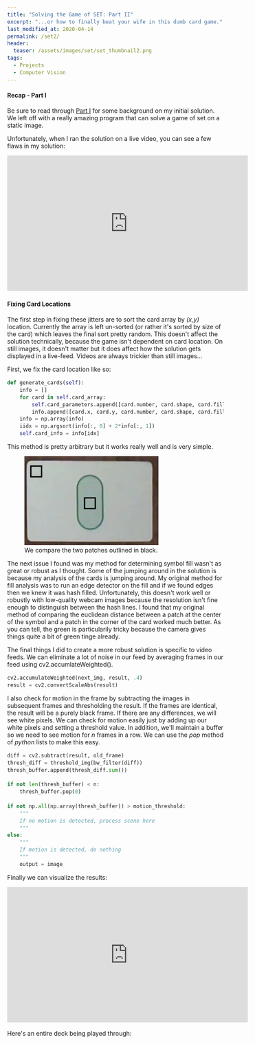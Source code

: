 ```yaml
---
title: "Solving the Game of SET: Part II"
excerpt: "...or how to finally beat your wife in this dumb card game."
last_modified_at: 2020-04-14
permalink: /set2/
header:
  teaser: /assets/images/set/set_thumbnail2.png
tags: 
  - Projects
  - Computer Vision
---
```


#### Recap - Part I
Be sure to read through <a href="/set/" target="_blank">Part I</a> for some background on my initial solution.
We left off with a really amazing program that can solve a game of set on a static image.

Unfortunately, when I ran the solution on a live video, you can see a few flaws in my solution:  

<iframe width="560" height="315" src="https://www.youtube.com/embed/3HQy8-wSRLc" frameborder="0" allow="accelerometer; autoplay; encrypted-media; gyroscope; picture-in-picture" allowfullscreen></iframe>

#### Fixing Card Locations
The first step in fixing these jitters are to sort the card array by *(x,y)* location. Currently the array is left un-sorted (or rather it's sorted by size of the card) which leaves the final sort pretty random. This doesn't affect the solution technically, because the game isn't dependent on card location. On still images, it doesn't matter but it does affect how the solution gets displayed in a live-feed. Videos are always trickier than still images...

First, we fix the card location like so:
```python
def generate_cards(self):
    info = []
    for card in self.card_array:
        self.card_parameters.append([card.number, card.shape, card.fill, card.color])
        info.append([card.x, card.y, card.number, card.shape, card.fill, card.color])
    info = np.array(info)
    iidx = np.argsort(info[:, 0] + 2*info[:, 1])
    self.card_info = info[idx]
```
This method is pretty arbitrary but it works really well and is very simple.

<figure class = "align-right">
    <a href="/assets/images/set/hash_or_empty.jpg"><img src="/assets/images/set/hash_or_empty.jpg"></a>
    <figcaption>We compare the two patches outlined in black.</figcaption>
</figure>
The next issue I found was my method for determining symbol fill wasn't as great or robust as I thought. Some of the jumping around in the solution is because my analysis of the cards is jumping around. My original method for fill analysis was to run an edge detector on the fill and if we found edges then we knew it was hash filled.
Unfortunately, this doesn't work well or robustly with low-quality webcam images because the resolution isn't fine enough to distinguish between the hash lines. I found that my original method of comparing the euclidean distance between a patch at the center of the symbol and a patch in the corner of the card worked much better.
As you can tell, the green is particularily tricky because the camera gives things quite a bit of green tinge already.

The final things I did to create a more robust solution is specific to video feeds.
We can eliminate a lot of noise in our feed by averaging frames in our feed using cv2.accumlateWeighted().
```python
cv2.accumulateWeighted(next_img, result, .4)
result = cv2.convertScaleAbs(result)
```
I also check for motion in the frame by subtracting the images in subsequent frames and thresholding the result. If the frames are identical, the result will be a purely black frame. If there are any differences, we will see white pixels. We can check for motion easily just by adding up our white pixels and setting a threshold value. In addition, we'll maintain a buffer so we need to see motion for *n* frames in a row. We can use the *pop* method of *python* lists to make this easy. 

```python
diff = cv2.subtract(result, old_frame)
thresh_diff = threshold_img(bw_filter(diff))
thresh_buffer.append(thresh_diff.sum())

if not len(thresh_buffer) < n:
    thresh_buffer.pop(0)

if not np.all(np.array(thresh_buffer)) > motion_threshold:
    """
    If no motion is detected, process scene here
    """ 
else:
    """
    If motion is detected, do nothing
    """
    output = image
```

Finally we can visualize the results:
<iframe width="560" height="315" src="https://www.youtube.com/embed/7TH_z8l6PTc" frameborder="0" allow="accelerometer; autoplay; encrypted-media; gyroscope; picture-in-picture" allowfullscreen></iframe>

Here's an entire deck being played through:




